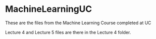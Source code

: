 # MachineLearningUC
These are the files from the Machine Learning  Course completed at UC

Lecture 4 and Lecture 5 files are there in the Lecture 4 folder.
